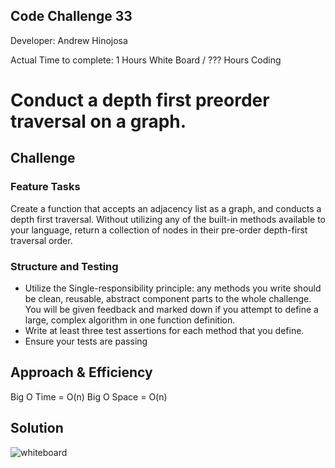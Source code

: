 ## Code Challenge 33
Developer: Andrew Hinojosa

Actual Time to complete: 1 Hours White Board / ??? Hours Coding

# Conduct a depth first preorder traversal on a graph.

## Challenge
### Feature Tasks
Create a function that accepts an adjacency list as a graph, and conducts a depth first traversal. Without utilizing any of the built-in methods available to your language, return a collection of nodes in their pre-order depth-first traversal order.
### Structure and Testing
* Utilize the Single-responsibility principle: any methods you write should be clean, reusable, abstract component parts to the whole challenge. You will be given feedback and marked down if you attempt to define a large, complex algorithm in one function definition.
* Write at least three test assertions for each method that you define.
* Ensure your tests are passing

## Approach & Efficiency
Big O Time = O(n)
Big O Space = O(n)

## Solution
![whiteboard]()

